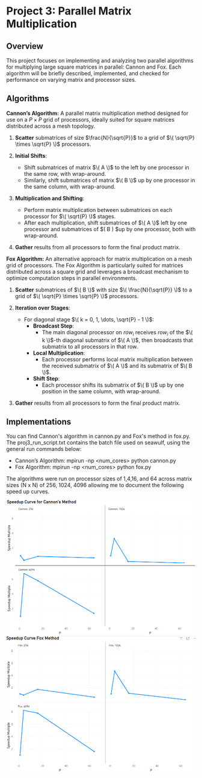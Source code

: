 # Project 3: Parallel Matrix Multiplication

## Overview
This project focuses on implementing and analyzing two parallel algorithms for multiplying large square matrices in parallel: Cannon and Fox. Each algorithm will be briefly described, implemented, and checked for performance on varying matrix and processor sizes.

## Algorithms

**Cannon’s Algorithm:** A parallel matrix multiplication method designed for use on a $P \times P$ grid of processors, ideally suited for square matrices distributed across a mesh topology.

1. **Scatter** submatrices of size $\frac{N}{\sqrt{P}}$ to a grid of $\( \sqrt{P} \times \sqrt{P} \)$ processors.

2. **Initial Shifts**:
   - Shift submatrices of matrix $\( A \)$ to the left by one processor in the same row, with wrap-around.
   - Similarly, shift submatrices of matrix $\( B \)$ up by one processor in the same column, with wrap-around.

3. **Multiplication and Shifting**:
   - Perform matrix multiplication between submatrices on each processor for $\( \sqrt{P} \)$ stages.
   - After each multiplication, shift submatrices of $\( A \)$ left by one processor and submatrices of $\( B \) $up by one processor, both with wrap-around.

4. **Gather** results from all processors to form the final product matrix.

**Fox Algorithm:** An alternative approach for matrix multiplication on a mesh grid of processors. The Fox Algorithm is particularly suited for matrices distributed across a square grid and leverages a broadcast mechanism to optimize computation steps in parallel environments.

1. **Scatter** submatrices of $\( B \)$ with size $\( \frac{N}{\sqrt{P}} \)$ to a grid of $\( \sqrt{P} \times \sqrt{P} \)$ processors.

2. **Iteration over Stages**:
   - For diagonal stage $\( k = 0, 1, \dots, \sqrt{P} - 1 \)$:
     - **Broadcast Step**: 
       - The main diagonal processor on $row_i$ receives $row_i$ of the $\( k \)$-th diagonal submatrix of $\( A \)$, then broadcasts that submatrix to all processors in that row.
     - **Local Multiplication**:
       - Each processor performs local matrix multiplication between the received submatrix of $\( A \)$ and its submatrix of $\( B \)$.
     - **Shift Step**:
       - Each processor shifts its submatrix of $\( B \)$ up by one position in the same column, with wrap-around.

3. **Gather** results from all processors to form the final product matrix.

## Implementations
You can find Cannon's algorithm in cannon.py and Fox's method in fox.py. The proj3_run_script.txt contains the batch file used on seawulf, using the general run commands below:
   - Cannon’s Algorithm: mpirun -np <num_cores> python cannon.py <N>
   - Fox Algorithm: mpirun -np <num_cores> python fox.py <N>

The algorithms were run on processor sizes of 1,4,16, and 64 across matrix sizes (N x N) of 256, 1024, 4096 allowing me to document the following speed up curves.

![Cannon's Algorithm Speed up Curve](https://github.com/BrandonBernstein/Project-3-Parralel-Computing/blob/master/Cannon-Graph.png)
![Fox Method Speed up Curve](https://github.com/BrandonBernstein/Project-3-Parralel-Computing/blob/master/Fox-Graph.png)

